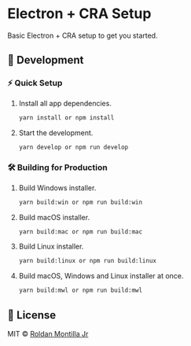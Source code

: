 # Electron + CRA Setup

Basic Electron + CRA setup to get you started.

## :call_me_hand: Development

### :zap: Quick Setup

1. Install all app dependencies.

   ```sh
   yarn install or npm install
   ```

2. Start the development.

   ```sh
   yarn develop or npm run develop
   ```

### 🛠 Building for Production

1. Build Windows installer.

   ```sh
   yarn build:win or npm run build:win
   ```

2. Build macOS installer.

   ```sh
   yarn build:mac or npm run build:mac
   ```

3. Build Linux installer.

   ```sh
   yarn build:linux or npm run build:linux
   ```

4. Build macOS, Windows and Linux installer at once.

   ```sh
   yarn build:mwl or npm run build:mwl
   ```

## :newspaper: License

MIT © [Roldan Montilla Jr](https://github.com/roldanjr)

